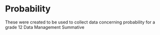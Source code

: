 Probability
========================
These were created to be used to collect data concerning probability for a grade 12 Data Management Summative
